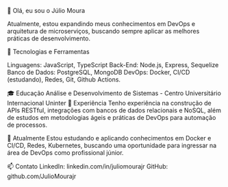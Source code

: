 👋 Olá, eu sou o Júlio Moura

Atualmente, estou expandindo meus conhecimentos em DevOps e arquitetura de microserviços, buscando sempre aplicar as melhores práticas de desenvolvimento.

🚀 Tecnologias e Ferramentas

Linguagens: JavaScript, TypeScript
Back-End: Node.js, Express, Sequelize
Banco de Dados: PostgreSQL, MongoDB
DevOps: Docker, CI/CD (estudando), Redes, Git, Github Actions.

🎓 Educação
Análise e Desenvolvimento de Sistemas - Centro Universitário Internacional Uninter
💼 Experiência
Tenho experiência na construção de APIs RESTful, integrações com bancos de dados relacionais e NoSQL, além de estudos em metodologias ágeis e práticas de DevOps para automação de processos.

🌱 Atualmente
Estou estudando e aplicando conhecimentos em Docker e CI/CD, Redes, Kubernetes, buscando uma oportunidade para ingressar na área de DevOps como profissional júnior.

📫 Contato
LinkedIn: linkedin.com/in/juliomourajr
GitHub: github.com/JulioMourajr


